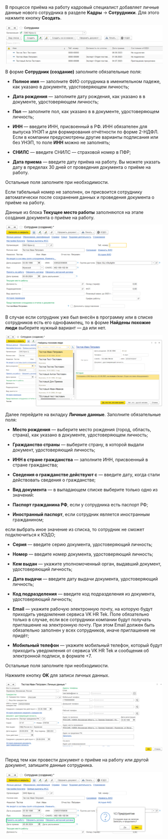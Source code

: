 В процессе приёма на работу кадровый специалист добавляет личные данные нового сотрудника в разделе **Кадры** → **Сотрудники**. Для этого нажмите кнопку **Создать**.

![](./assets/new_employees_add.png)

В форме **Сотрудник (создание)** заполните обязательные поля:

* **Полное имя** — заполните ФИО сотрудника в именительном падеже, как указано в документе, удостоверяющем личность;  

* **Дата рождения** — заполните дату рождения, как указано в в документе, удостоверяющем личность;  

* **Пол** — заполните пол, как указано в в документе, удостоверяющем личность;  

* **ИНН** — введите ИНН, присвоенный в РФ. ИНН обязателен для выпуска УНЭП и для формирования отчётности по форме 2-НДФЛ. Если в компании предусмотрены другие варианты подписания или без УНЭП, то поле **ИНН** можно не заполнять;  

* **СНИЛС** —  введите СНИЛС — страховой номер в ПФР;  

* **Дата приема** — введите дату приёма на работу. Вы можете указать дату в пределах 30 дней от проведения документа о приёме на работу.

Остальные поля заполните при необходимости. 

Если табельный номер не заполнен, он присвоится сотруднику автоматически после сохранения данных и проведения документа о приёме на работу.

Данные из блока **Текущее место работы** заполняются на этапе создания документа о приёме на работу.

![](./assets/current_work.png)

В случае если сотрудник уже был внесён в программу или в списке сотрудников есть его однофамилец, то в форме **Найдены похожие люди** выберите нужный вариант — да или нет.

![](./assets/similar_people.png)

Далее перейдите на вкладку **Личные данные**. Заполните обязательные поля:

* **Место рождения** — выберите место рождения (город, область, страна), как указано в документе, удостоверяющем личность; 

* **Гражданство страны** — выберите страну, в которой выдали документ, удостоверяющий личность;  

* **ИНН в стране гражданства** — заполните ИНН, присвоенный в стране гражданства;   

* **Сведения о гражданстве действуют с** — введите дату, когда стали действовать сведения о гражданстве;  

* **Вид документа** — в выпадающем списке выберите только одно из значений:  

- **Паспорт гражданина РФ**, если у сотрудника есть паспорт РФ;  

- **Иностранный паспорт**, если сотрудник является иностранным гражданином;

если выбрать иное значение из списка, то сотрудник не сможет подключиться к КЭДО;

* **Серия** — введите серию документа, удостоверяющий личность;  

* **Номер** — введите номер документа, удостоверяющий личность;  

* **Кем выдан** — укажите уполномоченный орган, выдавший документ, удостоверяющий личность;  

* **Дата выдачи** — введите дату выдачи документа, удостоверяющий личность;  

* **Код подразделения** — введите код подразделения из документа, удостоверяющий личность;  

* **Email** — укажите рабочую электронную почту, на которую будут приходить уведомления сервиса VK HR Tek. Поле обязательно только в случае, если все сотрудники компании будут получать приглашение на электронную почту. При этом Email должен быть обязательно заполнен у всех сотрудников, иначе приглашение не придёт;  

* **Мобильный телефон** — укажите мобильный телефон, который будут приходить уведомления от сервиса VK HR Tek и сообщения об электронной подписи, в формате +7.

Остальные поля заполните при необходимости. 

Нажмите кнопку **OK** для записи личных данных.

![](./assets/personal_information.png)

Перед тем как провести документ о приёме на работу или другой документ, запишите данные сотрудника.

![](./assets/personal_information_final.png)
